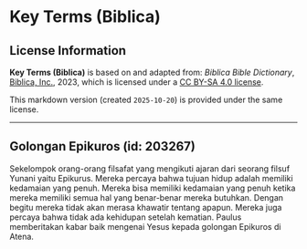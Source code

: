 # Key Terms (Biblica)

## License Information

**Key Terms (Biblica)** is based on and adapted from: _Biblica Bible Dictionary_, [Biblica, Inc.](https://www.biblica.com/), 2023, which is licensed under a [CC BY-SA 4.0 license](https://creativecommons.org/licenses/by-sa/4.0/legalcode.en).

This markdown version (created `2025-10-20`) is provided under the same license.



--------------------------------

## Golongan Epikuros (id: 203267)

Sekelompok orang\-orang filsafat yang mengikuti ajaran dari seorang filsuf Yunani yaitu Epikurus. Mereka percaya bahwa tujuan hidup adalah memiliki kedamaian yang penuh. Mereka bisa memiliki kedamaian yang penuh ketika mereka memiliki semua hal yang benar\-benar mereka butuhkan. Dengan begitu mereka tidak akan merasa khawatir tentang apapun. Mereka juga percaya bahwa tidak ada kehidupan setelah kematian. Paulus memberitakan kabar baik mengenai Yesus kepada golongan Epikuros di Atena.


